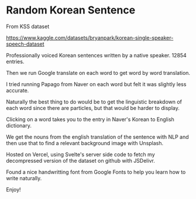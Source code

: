 # Random Korean Sentence

From KSS dataset

https://www.kaggle.com/datasets/bryanpark/korean-single-speaker-speech-dataset

Professionally voiced Korean sentences written by a native speaker. 12854 entries.

Then we run Google translate on each word to get word by word translation.

I tried running Papago from Naver on each word but felt it was slightly less accurate.

Naturally the best thing to do would be to get the linguistic breakdown of each word since there are particles, but that would be harder to display.

Clicking on a word takes you to the entry in Naver's Korean to English dictionary.

We get the nouns from the english translation of the sentence with NLP and then use that to find a relevant background image with Unsplash.

Hosted on Vercel, using Svelte's server side code to fetch my decompressed version of the dataset on github with JSDelivr.

Found a nice handwritting font from Google Fonts to help you learn how to write naturally.

Enjoy!